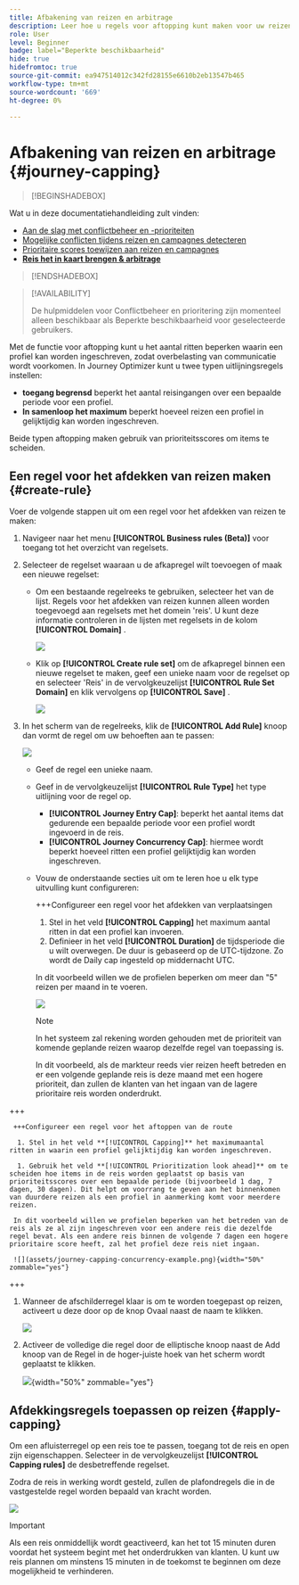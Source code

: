 ```yaml
---
title: Afbakening van reizen en arbitrage
description: Leer hoe u regels voor aftopping kunt maken voor uw reizen en hoe u een arbitrage kunt instellen bij het betreden van een reis
role: User
level: Beginner
badge: label="Beperkte beschikbaarheid"
hide: true
hidefromtoc: true
source-git-commit: ea947514012c342fd28155e6610b2eb13547b465
workflow-type: tm+mt
source-wordcount: '669'
ht-degree: 0%

---
```



# Afbakening van reizen en arbitrage {#journey-capping}

>[!BEGINSHADEBOX]

Wat u in deze documentatiehandleiding zult vinden:

* [Aan de slag met conflictbeheer en -prioriteiten](gs-conflict-prioritization.md)
* [Mogelijke conflicten tijdens reizen en campagnes detecteren](conflicts.md)
* [Prioritaire scores toewijzen aan reizen en campagnes](priority-scores.md)
* **[Reis het in kaart brengen &amp; arbitrage](journey-capping.md)**

>[!ENDSHADEBOX]

>[!AVAILABILITY]
>
>De hulpmiddelen voor Conflictbeheer en prioritering zijn momenteel alleen beschikbaar als Beperkte beschikbaarheid voor geselecteerde gebruikers.

Met de functie voor aftopping kunt u het aantal ritten beperken waarin een profiel kan worden ingeschreven, zodat overbelasting van communicatie wordt voorkomen. In Journey Optimizer kunt u twee typen uitlijningsregels instellen:

* **toegang begrensd** beperkt het aantal reisingangen over een bepaalde periode voor een profiel.
* **In samenloop het maximum** beperkt hoeveel reizen een profiel in gelijktijdig kan worden ingeschreven.

Beide typen aftopping maken gebruik van prioriteitsscores om items te scheiden.

## Een regel voor het afdekken van reizen maken {#create-rule}

Voer de volgende stappen uit om een regel voor het afdekken van reizen te maken:

1. Navigeer naar het menu **[!UICONTROL Business rules (Beta)]** voor toegang tot het overzicht van regelsets.

1. Selecteer de regelset waaraan u de afkapregel wilt toevoegen of maak een nieuwe regelset:

   * Om een bestaande regelreeks te gebruiken, selecteer het van de lijst. Regels voor het afdekken van reizen kunnen alleen worden toegevoegd aan regelsets met het domein &#39;reis&#39;. U kunt deze informatie controleren in de lijsten met regelsets in de kolom **[!UICONTROL Domain]** .

     ![](assets/journey-capping-list.png)

   * Klik op **[!UICONTROL Create rule set]** om de afkapregel binnen een nieuwe regelset te maken, geef een unieke naam voor de regelset op en selecteer &#39;Reis&#39; in de vervolgkeuzelijst **[!UICONTROL Rule Set Domain]** en klik vervolgens op **[!UICONTROL Save]** .

     ![](assets/journey-capping-rule-set.png)

1. In het scherm van de regelreeks, klik de **[!UICONTROL Add Rule]** knoop dan vormt de regel om uw behoeften aan te passen:

   ![](assets/journey-capping-concurrency.png)

   * Geef de regel een unieke naam.

   * Geef in de vervolgkeuzelijst **[!UICONTROL Rule Type]** het type uitlijning voor de regel op.

      * **[!UICONTROL Journey Entry Cap]**: beperkt het aantal items dat gedurende een bepaalde periode voor een profiel wordt ingevoerd in de reis.
      * **[!UICONTROL Journey Concurrency Cap]**: hiermee wordt beperkt hoeveel ritten een profiel gelijktijdig kan worden ingeschreven.

   * Vouw de onderstaande secties uit om te leren hoe u elk type uitvulling kunt configureren:

     +++Configureer een regel voor het afdekken van verplaatsingen

      1. Stel in het veld **[!UICONTROL Capping]** het maximum aantal ritten in dat een profiel kan invoeren.
      1. Definieer in het veld **[!UICONTROL Duration]** de tijdsperiode die u wilt overwegen. De duur is gebaseerd op de UTC-tijdzone. Zo wordt de Daily cap ingesteld op middernacht UTC.

     In dit voorbeeld willen we de profielen beperken om meer dan &quot;5&quot; reizen per maand in te voeren.

     ![](assets/journey-capping-entry-example.png)

     >[!NOTE]
     >
     >In het systeem zal rekening worden gehouden met de prioriteit van komende geplande reizen waarop dezelfde regel van toepassing is.
     >
     >In dit voorbeeld, als de markteur reeds vier reizen heeft betreden en er een volgende geplande reis is deze maand met een hogere prioriteit, dan zullen de klanten van het ingaan van de lagere prioritaire reis worden onderdrukt.

+++

     +++Configureer een regel voor het aftoppen van de route

      1. Stel in het veld **[!UICONTROL Capping]** het maximumaantal ritten in waarin een profiel gelijktijdig kan worden ingeschreven.

      1. Gebruik het veld **[!UICONTROL Prioritization look ahead]** om te scheiden hoe items in de reis worden geplaatst op basis van prioriteitsscores over een bepaalde periode (bijvoorbeeld 1 dag, 7 dagen, 30 dagen). Dit helpt om voorrang te geven aan het binnenkomen van duurdere reizen als een profiel in aanmerking komt voor meerdere reizen.

     In dit voorbeeld willen we profielen beperken van het betreden van de reis als ze al zijn ingeschreven voor een andere reis die dezelfde regel bevat. Als een andere reis binnen de volgende 7 dagen een hogere prioritaire score heeft, zal het profiel deze reis niet ingaan.

     ![](assets/journey-capping-concurrency-example.png){width="50%" zommable="yes"}

+++

1. Wanneer de afschilderregel klaar is om te worden toegepast op reizen, activeert u deze door op de knop Ovaal naast de naam te klikken.

   ![](assets/journey-capping-activate-rule.png)

1. Activeer de volledige die regel door de elliptische knoop naast de Add knoop van de Regel in de hoger-juiste hoek van het scherm wordt geplaatst te klikken.

   ![](assets/journey-capping-activate-rule-set.png){width="50%" zommable="yes"}

## Afdekkingsregels toepassen op reizen {#apply-capping}

Om een afluisterregel op een reis toe te passen, toegang tot de reis en open zijn eigenschappen. Selecteer in de vervolgkeuzelijst **[!UICONTROL Capping rules]** de desbetreffende regelset.

Zodra de reis in werking wordt gesteld, zullen de plafondregels die in de vastgestelde regel worden bepaald van kracht worden.

![](assets/journey-capping-apply.png)

>[!IMPORTANT]
>
>Als een reis onmiddellijk wordt geactiveerd, kan het tot 15 minuten duren voordat het systeem begint met het onderdrukken van klanten. U kunt uw reis plannen om minstens 15 minuten in de toekomst te beginnen om deze mogelijkheid te verhinderen.
